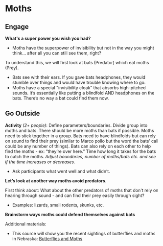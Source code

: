 # Moths


## Engage
**What's a super power you wish you had?**

- Moths have the superpower of invisibility but not in the way you might think... after all you can still see them, right?

To understand this, we will first look at bats (Predator) which eat moths (Prey). 
- Bats see with their ears. If you gave bats headphones, they would stumble over things and would have trouble knowing where to go. 
- Moths have a special "invisibility cloak” that absorbs high-pitched sounds. It’s essentially like putting a blindfold AND headphones on the bats. There’s no way a bat could find them now.

## Go Outside
**Activity** *(2+ people)*: 
Define parameters/boundaries. Divide group into moths and bats. There should be more moths than bats if possible. Moths need to stick together in a group. Bats need to have blindfolds but can rely on sound to find their prey (similar to Marco pollo but the word the bats’ call could be any number of things). Bats can also rely on each other to help find the moths  - ex: “they’re over here.” Time how long it takes for the bats to catch the moths. 
 *Adjust boundaries, number of moths/bats etc. and see if the time increases or decreases.*

- Ask participants what went well and what didn’t.

**Let’s look at another way moths avoid predators.** 

First think about: What about the other predators of moths that don't rely on hearing through sound - and can find their prey easily through sight?
- Examples: lizards, small rodents, skunks, etc. 

**Brainstorm ways moths could defend themselves against bats**







Additional materials:
- This source will show you the recent sightings of butterflies and moths in Nebraska:
[Butterflies and Moths](https://www.butterfliesandmoths.org/category/region/united-states/nebraska)